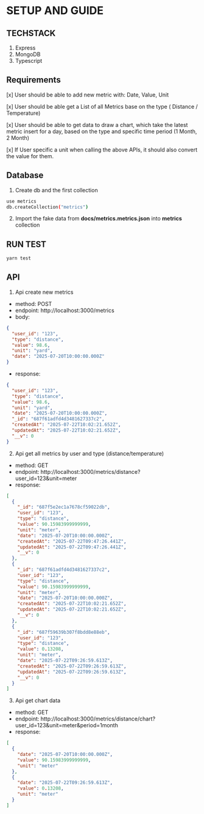 # SETUP AND GUIDE

## TECHSTACK

1. Express
2. MongoDB
3. Typescript

## Requirements

[x] User should be able to add new metric with: Date, Value, Unit

[x] User should be able get a List of all Metrics base on the type ( Distance / Temperature)

[x] User should be able to get data to draw a chart, which take the latest metric insert for a day, based on the type and specific time period (1 Month, 2 Month)

[x] If User specific a unit when calling the above APIs, it should also convert the value for them.

## Database

1. Create db and the first collection

```sh
use metrics
db.createCollection("metrics")
```

2. Import the fake data from **docs/metrics.metrics.json** into **metrics** collection

## RUN TEST

```sh
yarn test
```

## API

1. Api create new metrics

- method: POST
- endpoint: http://localhost:3000/metrics
- body:

```json
{
  "user_id": "123",
  "type": "distance",
  "value": 98.6,
  "unit": "yard",
  "date": "2025-07-20T10:00:00.000Z"
}
```

- response:

```json
{
  "user_id": "123",
  "type": "distance",
  "value": 98.6,
  "unit": "yard",
  "date": "2025-07-20T10:00:00.000Z",
  "_id": "687f61adfd4d3481627337c2",
  "createdAt": "2025-07-22T10:02:21.652Z",
  "updatedAt": "2025-07-22T10:02:21.652Z",
  "__v": 0
}
```

2. Api get all metrics by user and type (distance/temperature)

- method: GET
- endpoint: http://localhost:3000/metrics/distance?user_id=123&unit=meter
- response:

```json
[
  {
    "_id": "687f5e2ec1a7678cf59022db",
    "user_id": "123",
    "type": "distance",
    "value": 90.15983999999999,
    "unit": "meter",
    "date": "2025-07-20T10:00:00.000Z",
    "createdAt": "2025-07-22T09:47:26.441Z",
    "updatedAt": "2025-07-22T09:47:26.441Z",
    "__v": 0
  },
  {
    "_id": "687f61adfd4d3481627337c2",
    "user_id": "123",
    "type": "distance",
    "value": 90.15983999999999,
    "unit": "meter",
    "date": "2025-07-20T10:00:00.000Z",
    "createdAt": "2025-07-22T10:02:21.652Z",
    "updatedAt": "2025-07-22T10:02:21.652Z",
    "__v": 0
  },
  {
    "_id": "687f59639b307f8bdd8e88eb",
    "user_id": "123",
    "type": "distance",
    "value": 0.13208,
    "unit": "meter",
    "date": "2025-07-22T09:26:59.613Z",
    "createdAt": "2025-07-22T09:26:59.613Z",
    "updatedAt": "2025-07-22T09:26:59.613Z",
    "__v": 0
  }
]
```

3. Api get chart data

- method: GET
- endpoint: http://localhost:3000/metrics/distance/chart?user_id=123&unit=meter&period=1month
- response:

```json
[
  {
    "date": "2025-07-20T10:00:00.000Z",
    "value": 90.15983999999999,
    "unit": "meter"
  },
  {
    "date": "2025-07-22T09:26:59.613Z",
    "value": 0.13208,
    "unit": "meter"
  }
]
```
